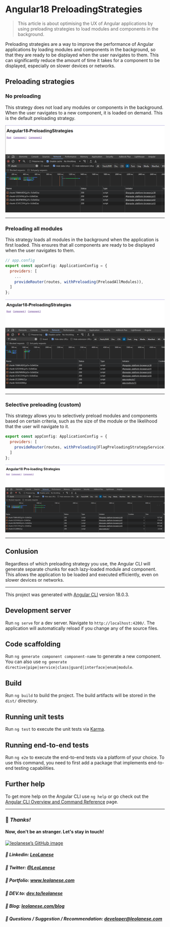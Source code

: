 # Angular18 PreloadingStrategies

> This article is about optimising the UX of Angular applications by using preloading strategies to load modules and components in the background.

Preloading strategies are a way to improve the performance of Angular applications by loading modules and components in the background, so that they are ready to be displayed when the user navigates to them. This can significantly reduce the amount of time it takes for a component to be displayed, especially on slower devices or networks.

## Preloading strategies

### No preloading

This strategy does not load any modules or components in the background. When the user navigates to a new component, it is loaded on demand.
This is the default preloading strategy.

![NoPreloading-Default](./src/app/assets/NoPreloading-Default.png)

---

### Preloading all modules

This strategy loads all modules in the background when the application is first loaded. This ensures that all components are ready to be displayed when the user navigates to them.

```js
// app.config
export const appConfig: ApplicationConfig = {
  providers: [
    ...
    provideRouter(routes, withPreloading(PreloadAllModules)),
  ]
};
```

![PreloadAllModules](./src/app/assets/PreloadAllModules.png)

---

### Selective preloading (custom)

This strategy allows you to selectively preload modules and components based on certain criteria, such as the size of the module or the likelihood that the user will navigate to it.

```js
export const appConfig: ApplicationConfig = {
  providers: [
    provideRouter(routes, withPreloading(FlagPreloadingStrategyService)),
  ]
};
```

![Component1](./src//app//assets/PreloadingComponent1.png)

---

## Conlusion

Regardless of which preloading strategy you use, the Angular CLI will generate separate chunks for each lazy-loaded module and component. This allows the application to be loaded and executed efficiently, even on slower devices or networks.

---

This project was generated with [Angular CLI](https://github.com/angular/angular-cli) version 18.0.3.

## Development server

Run `ng serve` for a dev server. Navigate to `http://localhost:4200/`. The application will automatically reload if you change any of the source files.

## Code scaffolding

Run `ng generate component component-name` to generate a new component. You can also use `ng generate directive|pipe|service|class|guard|interface|enum|module`.

## Build

Run `ng build` to build the project. The build artifacts will be stored in the `dist/` directory.

## Running unit tests

Run `ng test` to execute the unit tests via [Karma](https://karma-runner.github.io).

## Running end-to-end tests

Run `ng e2e` to execute the end-to-end tests via a platform of your choice. To use this command, you need to first add a package that implements end-to-end testing capabilities.

## Further help

To get more help on the Angular CLI use `ng help` or go check out the [Angular CLI Overview and Command Reference](https://angular.dev/tools/cli) page.


---

### :100: <i>Thanks!</i>
#### Now, don't be an stranger. Let's stay in touch!

<a href="https://github.com/leolanese" target="_blank" rel="noopener noreferrer">
  <img src="https://scastiel.dev/api/image/leolanese?dark&removeLink" alt="leolanese’s GitHub image" width="600" height="314" />
</a>

##### :radio_button: Linkedin: <a href="https://www.linkedin.com/in/leolanese/" target="_blank">LeoLanese</a>
##### :radio_button: Twitter: <a href="https://twitter.com/LeoLanese" target="_blank">@LeoLanese</a>
##### :radio_button: Portfolio: <a href="https://www.leolanese.com" target="_blank">www.leolanese.com</a>
##### :radio_button: DEV.to: <a href="https://www.dev.to/leolanese" target="_blank">dev.to/leolanese</a>
##### :radio_button: Blog: <a href="https://www.leolanese.com/blog" target="_blank">leolanese.com/blog</a>
##### :radio_button: Questions / Suggestion / Recommendation: developer@leolanese.com
